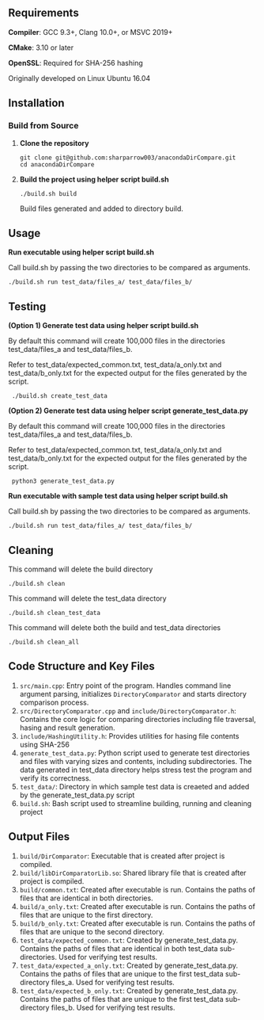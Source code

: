 ## Requirements

**Compiler**: GCC 9.3+, Clang 10.0+, or MSVC 2019+

**CMake**: 3.10 or later

**OpenSSL**: Required for SHA-256 hashing


Originally developed on Linux Ubuntu 16.04

## Installation
### Build from Source 
1. **Clone the repository**
   
   ```
   git clone git@github.com:sharparrow003/anacondaDirCompare.git
   cd anacondaDirCompare
   ```
2. **Build the project using helper script build.sh**
   
   ```
   ./build.sh build
   ```
   
     Build files generated and added to directory build.
## Usage
**Run executable using helper script build.sh**
   
   Call build.sh by passing the two directories to be compared as arguments.
   ```
   ./build.sh run test_data/files_a/ test_data/files_b/
   ```

## Testing
**(Option 1) Generate test data using helper script build.sh**

   By default this command will create 100,000 files in the directories test_data/files_a and test_data/files_b.
   
   Refer to test_data/expected_common.txt, test_data/a_only.txt and test_data/b_only.txt for the expected output for the files generated by the script.

  ```
   ./build.sh create_test_data
  ```
**(Option 2) Generate test data using helper script generate_test_data.py**

   By default this command will create 100,000 files in the directories test_data/files_a and test_data/files_b.
   
   Refer to test_data/expected_common.txt, test_data/a_only.txt and test_data/b_only.txt for the expected output for the files generated by the script.

  ```
   python3 generate_test_data.py
  ```

**Run executable with sample test data using helper script build.sh**

  Call build.sh by passing the two directories to be compared as arguments.
   ```
   ./build.sh run test_data/files_a/ test_data/files_b/
   ```

## Cleaning
  This command will delete the build directory
  
   ```
   ./build.sh clean
   ```

This command will delete the test_data directory
  
   ```
   ./build.sh clean_test_data
   ```

This command will delete both the build and test_data directories
  
   ```
   ./build.sh clean_all
   ```

## Code Structure and Key Files
1. `src/main.cpp`: Entry point of the program. Handles command line argument parsing, initializes `DirectoryComparator` and starts directory comparison process.
2. `src/DirectoryComparator.cpp` and `include/DirectoryComparator.h`: Contains the core logic for comparing directories including file traversal, hasing and result generation.
3. `include/HashingUtility.h`: Provides utilities for hasing file contents using SHA-256
4. `generate_test_data.py`: Python script used to generate test directories and files with varying sizes and contents, including subdirectories. The data generated in test_data directory helps stress test the program and verify its correctness.
5. `test_data/`: Directory in which sample test data is creaeted and added by the generate_test_data.py script
6. `build.sh`: Bash script used to streamline building, running and cleaning project

## Output Files
1. `build/DirComparator`: Executable that is created after project is compiled.
2. `build/libDirComparatorLib.so`: Shared library file that is created after project is compiled.
3. `build/common.txt`: Created after executable is run. Contains the paths of files that are identical in both directories.
4. `build/a_only.txt`: Created after executable is run. Contains the paths of files that are unique to the first directory.
5. `build/b_only.txt`: Created after executable is run. Contains the paths of files that are unique to the second directory.
6. `test_data/expected_common.txt`: Created by generate_test_data.py. Contains the paths of files that are identical in both test_data sub-directories. Used for verifying test results.
7. `test_data/expected_a_only.txt`: Created by generate_test_data.py. Contains the paths of files that are unique to the first test_data sub-directory files_a. Used for verifying test results.
8. `test_data/expected_b_only.txt`: Created by generate_test_data.py. Contains the paths of files that are unique to the first test_data sub-directory files_b. Used for verifying test results.


